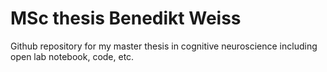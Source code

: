 # MSc thesis Benedikt Weiss
Github repository for my master thesis in cognitive neuroscience including open lab notebook, code, etc.
